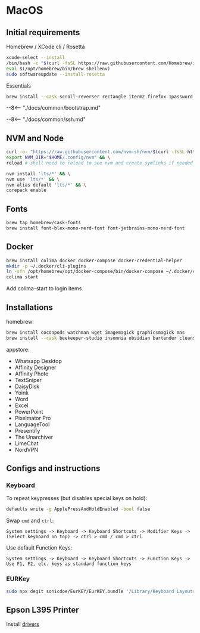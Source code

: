 # MacOS

## Initial requirements

Homebrew / XCode cli / Rosetta

```sh
xcode-select --install
/bin/bash -c "$(curl -fsSL https://raw.githubusercontent.com/Homebrew/install/master/install.sh)"
eval $(/opt/homebrew/bin/brew shellenv)
sudo softwareupdate --install-rosetta
```

Essentials

```sh
brew install --cask scroll-reverser rectangle iterm2 firefox 1password 1password-cli git gh bat exa micro jq
```

--8<-- "./docs/common/bootstrap.md"

--8<-- "./docs/common/ssh.md"

## NVM and Node

```sh title="node pt. 1"
curl -o- "https://raw.githubusercontent.com/nvm-sh/nvm/$(curl -fsSL https://api.github.com/repos/nvm-sh/nvm/releases/latest | jq -r '.tag_name')/install.sh" | bash && \
export NVM_DIR="$HOME/.config/nvm" && \
reload # shell need to reload to see nvm and create symlinks if needed
```

```sh title="node pt. 2"
nvm install 'lts/*' && \
nvm use 'lts/*' && \
nvm alias default 'lts/*' && \
corepack enable
```

## Fonts

```sh
brew tap homebrew/cask-fonts
brew install font-blex-mono-nerd-font font-jetbrains-mono-nerd-font
```

## Docker

```sh
brew install colima docker docker-compose docker-credential-helper
mkdir -p ~/.docker/cli-plugins
ln -sfn /opt/homebrew/opt/docker-compose/bin/docker-compose ~/.docker/cli-plugins/docker-compose
colima start
```

Add colima-start to login items

## Installations

homebrew:

```sh
brew install cocoapods watchman wget imagemagick graphicsmagick mas
brew install --cask beekeeper-studio insomnia obsidian bartender cleanshot discord iina imageoptim notion qbittorrent telegram google-chrome sublime-text alt-tab
```

appstore:

- Whatsapp Desktop
- Affinity Designer
- Affinity Photo
- TextSniper
- DaisyDisk
- Yoink
- Word
- Excel
- PowerPoint
- Pixelmator Pro
- LanguageTool
- Presentify
- The Unarchiver
- LimeChat
- NordVPN

## Configs and instructions

### Keyboard

To repeat keypresses (but disables special keys on hold):

```sh
defaults write -g ApplePressAndHoldEnabled -bool false
```

Swap `cmd` and `ctrl`:

```plain
System settings -> Keyboard -> Keyboard Shortcuts -> Modifier Keys -> (Select keyboard on top) -> ctrl > cmd / cmd > ctrl
```

Use default Function Keys:

```plain
System settings -> Keyboard -> Keyboard Shortcuts -> Function Keys -> Use F1, F2, etc. keys as standard function keys
```

### EURKey

```sh
sudo npx degit sonicdoe/EurKEY/EurKEY.bundle '/Library/Keyboard Layouts/EurKEY.bundle'
```

## Epson L395 Printer

Install [drivers](https://epson.com.br/Suporte/Impressoras/Impressoras-multifuncionais/Epson-L/Epson-L395/s/SPT_C11CF46301?review-filter=macOS+13.x)
